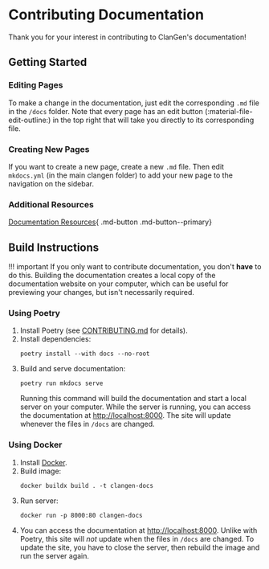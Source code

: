 # Contributing Documentation

Thank you for your interest in contributing to ClanGen's documentation!

## Getting Started

### Editing Pages

To make a change in the documentation, just edit the corresponding `.md` file in the `/docs` folder. Note that every page has an edit button (:material-file-edit-outline:) in the top right that will take you directly to its corresponding file.

### Creating New Pages

If you want to create a new page, create a new `.md` file. Then edit `mkdocs.yml` (in the main clangen folder) to add your new page to the navigation on the sidebar.

### Additional Resources

[Documentation Resources](documentation-resources.md){ .md-button .md-button--primary}

## Build Instructions

!!! important
    If you only want to contribute documentation, you don't **have** to do this. Building the documentation creates a local copy of the documentation website on your computer, which can be useful for previewing your changes, but isn't necessarily required.

### Using Poetry

1. Install Poetry (see [CONTRIBUTING.md](https://github.com/ClanGenOfficial/clangen/blob/development/CONTRIBUTING.md) for details).
2. Install dependencies:
   ```
   poetry install --with docs --no-root
   ```
3. Build and serve documentation:
   ```
   poetry run mkdocs serve
   ```
   Running this command will build the documentation and start a local server on your computer. While the server is running, you can access the documentation at [http://localhost:8000](http://localhost:8000). The site will update whenever the files in `/docs` are changed.

### Using Docker

1. Install [Docker](https://www.docker.com).
2. Build image:
   ```
   docker buildx build . -t clangen-docs
   ```
3. Run server:
   ```
   docker run -p 8000:80 clangen-docs
   ```
4. You can access the documentation at [http://localhost:8000](http://localhost:8000). Unlike with Poetry, this site will *not* update when the files in `/docs` are changed. To update the site, you have to close the server, then rebuild the image and run the server again.

